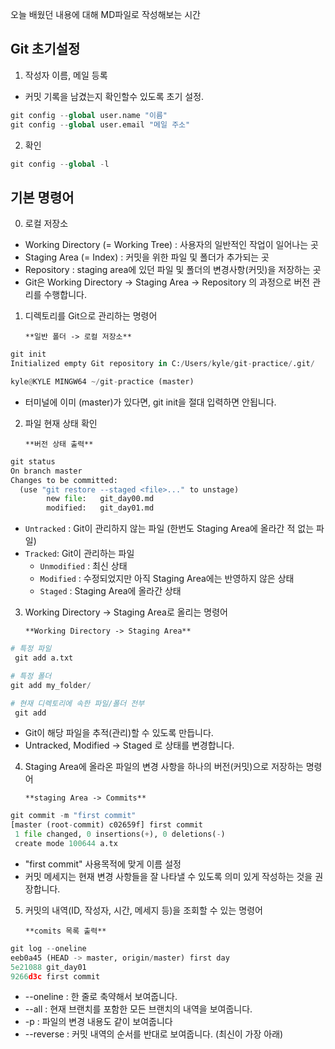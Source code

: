 오늘 배웠던 내용에 대해 MD파일로 작성해보는 시간
## Git 초기설정
1. 작성자 이름, 메일 등록
- 커밋 기록을 남겼는지 확인할수 있도록 초기 설정.
```python
git config --global user.name "이름" 
git config --global user.email "메일 주소"
```

2. 확인
```python
git config --global -l
```
## 기본 명령어
0. 로컬 저장소
- Working Directory (= Working Tree) : 사용자의 일반적인 작업이 일어나는 곳
- Staging Area (= Index) : 커밋을 위한 파일 및 폴더가 추가되는 곳
- Repository : staging area에 있던 파일 및 폴더의 변경사항(커밋)을 저장하는 곳
- Git은 Working Directory → Staging Area → Repository 의 과정으로 버전 관리를 수행합니다.

1. 디렉토리를 Git으로 관리하는 명령어

    `**일반 폴더 -> 로컬 저장소**`
``` python
git init
Initialized empty Git repository in C:/Users/kyle/git-practice/.git/

kyle@KYLE MINGW64 ~/git-practice (master) 
```
- 터미널에 이미 (master)가 있다면, git init을 절대 입력하면 안됩니다.

2. 파일 현재 상태 확인

    `**버전 상태 출력**`
```python
git status
On branch master
Changes to be committed:
  (use "git restore --staged <file>..." to unstage)
        new file:   git_day00.md
        modified:   git_day01.md
```
- `Untracked` : Git이 관리하지 않는 파일 (한번도 Staging Area에 올라간 적 없는 파일)
- `Tracked`: Git이 관리하는 파일
    - `Unmodified` : 최신 상태
    - `Modified` : 수정되었지만 아직 Staging Area에는 반영하지 않은 상태
    - `Staged` : Staging Area에 올라간 상태

3. Working Directory -> Staging Area로 올리는 명령어

    `**Working Directory -> Staging Area**`
```python
# 특정 파일
 git add a.txt

# 특정 폴더
git add my_folder/

# 현재 디렉토리에 속한 파일/폴더 전부
 git add 
```
- Git이 해당 파일을 추적(관리)할 수 있도록 만듭니다.
- Untracked, Modified → Staged 로 상태를 변경합니다.

4. Staging Area에 올라온 파일의 변경 사항을 하나의 버전(커밋)으로 저장하는 명령어

    `**staging Area -> Commits**`
```python
git commit -m "first commit"
[master (root-commit) c02659f] first commit
 1 file changed, 0 insertions(+), 0 deletions(-)
 create mode 100644 a.tx
 ```
-  "first commit" 사용목적에 맞게 이름 설정
- 커밋 메세지는 현재 변경 사항들을 잘 나타낼 수 있도록 의미 있게 작성하는 것을 권장합니다.

5. 커밋의 내역(ID, 작성자, 시간, 메세지 등)을 조회할 수 있는 명령어

    `**comits 목록 출력**`
```python
git log --oneline
eeb0a45 (HEAD -> master, origin/master) first day
5e21088 git_day01
9266d3c first commit
```
- --oneline : 한 줄로 축약해서 보여줍니다.
- --all : 현재 브랜치를 포함한 모든 브랜치의 내역을 보여줍니다.
- -p : 파일의 변경 내용도 같이 보여줍니다
- --reverse : 커밋 내역의 순서를 반대로 보여줍니다. (최신이 가장 아래)
